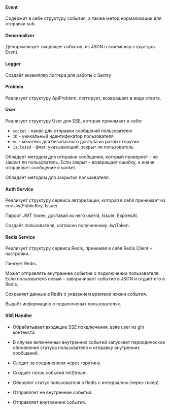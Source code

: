 #### Event
Содержит в себе структуру события, а также метод нормализации для отправки sub.

#### Denormalizer
Денормализует входящее событие, из JSON в экземпляр структуры Event.

#### Logger
Создаёт экземпляр логгера для работы с Sentry

#### Problem
Реализует структуру ApiProblem, логгирует, возвращает в виде ответа.

#### User
Реализует структуру User для SSE, которая принимает в себя:
- `socket`  - канал для отправки сообщений пользователю
- `ID` - уникальный идентификатор пользователя
- `mu`  - мьютекс для безопасного доступа из разных горутин
- `isClosed` - флаг, указывающий, закрыт ли пользователь

Обладает методом для отправки сообщения, который проверяет - не закрыт ли пользователь. Если закрыт - возвращает ошибку, а иначе отправляет сообщение в socket.

Обладает методом для закрытия пользователя.
#### Auth Service
Реализует структуру сервиса авторизации, которая в себя принимает из env JwtPublicKey, Issuer.

Парсит JWT токен, доставая из него userId, Issuer, ExpiresAt.

Создаёт пользователя, согласно полученному JwtToken.

#### Redis Service
Реализует структуру сервиса Redis, принимая в себя Redis Client + настройки.

Пингует Redis.

Может отправлять внутреннее событие о подключении пользователя. Если пользователь новый - заворачивает событие в JSON и отдаёт его в Redis.

Сохраняет данные в Redis с указанием времени жизни события.

Выдаёт информацию о подключеных пользователях.

#### SSE Handler
- Обрабатывает входящие SSE покдлючения, взяв user из gin контекста.
- В случае включённых внутренних событий запускает периодическое обновление статуса пользователя и отправку внутренних сообщений.
- Следит за соединением через горутину.
- Создаёт поток событий initStream.

- Обновлят статус пользователя в Redis с интервалом (через тикер)

- Отправляет не внутренние события.
- Отправляет внутренние события.
